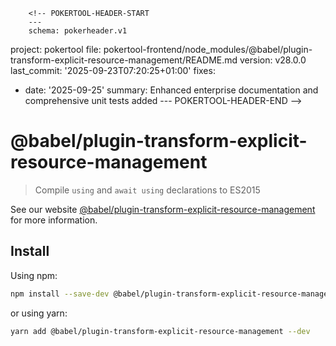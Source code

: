         <!-- POKERTOOL-HEADER-START
        ---
        schema: pokerheader.v1
project: pokertool
file: pokertool-frontend/node_modules/@babel/plugin-transform-explicit-resource-management/README.md
version: v28.0.0
last_commit: '2025-09-23T07:20:25+01:00'
fixes:
- date: '2025-09-25'
  summary: Enhanced enterprise documentation and comprehensive unit tests added
        ---
        POKERTOOL-HEADER-END -->
# @babel/plugin-transform-explicit-resource-management

> Compile `using` and `await using` declarations to ES2015

See our website [@babel/plugin-transform-explicit-resource-management](https://babeljs.io/docs/babel-plugin-transform-explicit-resource-management) for more information.

## Install

Using npm:

```sh
npm install --save-dev @babel/plugin-transform-explicit-resource-management
```

or using yarn:

```sh
yarn add @babel/plugin-transform-explicit-resource-management --dev
```
